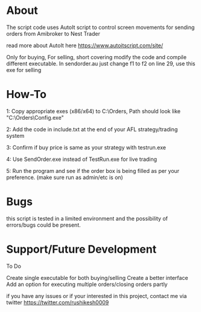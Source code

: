 # About
The script code uses AutoIt script to control screen movements for sending orders from Amibroker to Nest Trader

read more about AutoIt here
https://www.autoitscript.com/site/ 


Only for buying,
For selling, short covering modify the code and compile different executable.
In sendorder.au just change f1 to f2 on line 29, use this exe for selling

# How-To

1: Copy appropriate exes (x86/x64) to  C:\Orders, Path should look like "C:\Orders\Config.exe"

2: Add the code in include.txt at the end of your AFL strategy/trading system  

3: Confirm if buy price is same as your strategy with testrun.exe

4: Use SendOrder.exe instead of TestRun.exe for live trading

5: Run the program and see if the order box is being filled as per your preference. (make sure run as admin/etc is on)


# Bugs 

this script is tested in a limited environment and the possibility of errors/bugs could be present. 

# Support/Future Development

To Do

Create single executable for both buying/selling
Create a better interface
Add an option for executing multiple orders/closing orders partly



if you have any issues or if your interested in this project, contact me via twitter
https://twitter.com/rushikesh0009

